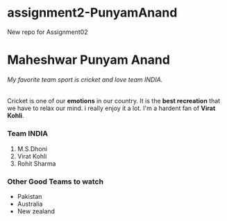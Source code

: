 # assignment2-PunyamAnand
New repo for Assignment02<br>
# Maheshwar Punyam Anand<br>
###### My favorite team sport is cricket and love team INDIA.<br>
Cricket is one of our **emotions** in our country. It is the **best recreation** that we have to relax our mind. i really enjoy it a lot. I'm a hardent fan of **Virat Kohli**.

### Team INDIA
1. M.S.Dhoni
2. Virat Kohli
3. Rohit Sharma

### Other Good Teams to watch
* Pakistan
* Australia
* New zealand

